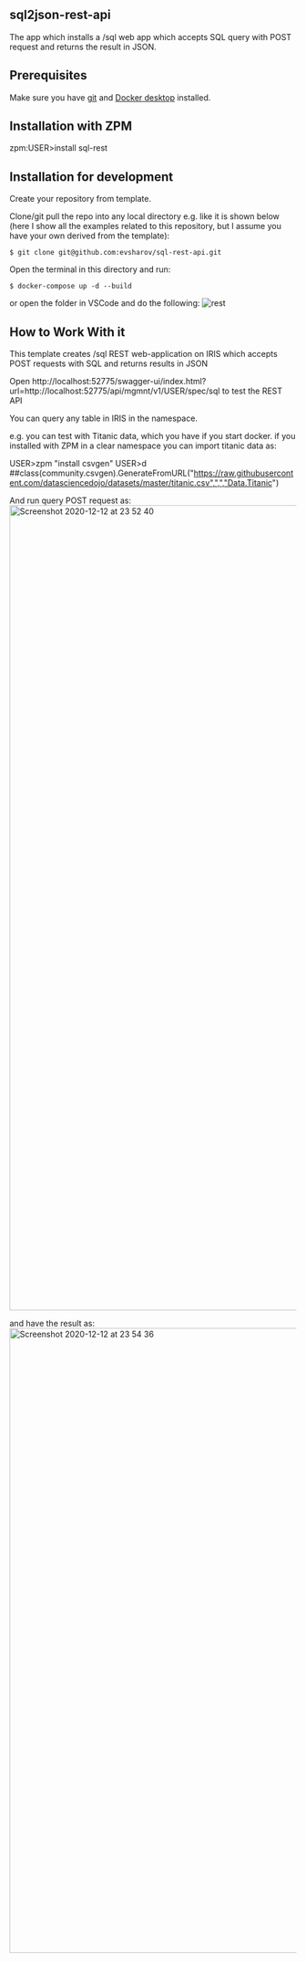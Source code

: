 ## sql2json-rest-api
The app which installs a /sql web app which accepts SQL query with POST request and returns the result in JSON.
## Prerequisites
Make sure you have [git](https://git-scm.com/book/en/v2/Getting-Started-Installing-Git) and [Docker desktop](https://www.docker.com/products/docker-desktop) installed.

## Installation with ZPM

zpm:USER>install sql-rest

## Installation for development

Create your repository from template.

Clone/git pull the repo into any local directory e.g. like it is shown below (here I show all the examples related to this repository, but I assume you have your own derived from the template):

```
$ git clone git@github.com:evsharov/sql-rest-api.git
```

Open the terminal in this directory and run:

```
$ docker-compose up -d --build
```

or open the folder in VSCode and do the following:
![rest](https://user-images.githubusercontent.com/2781759/78183327-63569800-7470-11ea-8561-c3b547ce9001.gif)


## How to Work With it

This template creates /sql REST web-application on IRIS which accepts POST requests with SQL and returns results in JSON

Open http://localhost:52775/swagger-ui/index.html?url=http://localhost:52775/api/mgmnt/v1/USER/spec/sql to test the REST API


You can query any table in IRIS in the namespace.

e.g. you can test with Titanic data, which you have if you start docker.
if you installed with ZPM in a clear namespace you can import titanic data as:

USER>zpm "install csvgen"
USER>d ##class(community.csvgen).GenerateFromURL("https://raw.githubusercontent.com/datasciencedojo/datasets/master/titanic.csv",",","Data.Titanic")

And run query POST request as:
<img width="1411" alt="Screenshot 2020-12-12 at 23 52 40" src="https://user-images.githubusercontent.com/2781759/101994683-3502ab00-3cd5-11eb-869d-e6d5dd5e68d6.png">

and have the result as:
<img width="1095" alt="Screenshot 2020-12-12 at 23 54 36" src="https://user-images.githubusercontent.com/2781759/101994708-667b7680-3cd5-11eb-9d74-84639c163df4.png">



